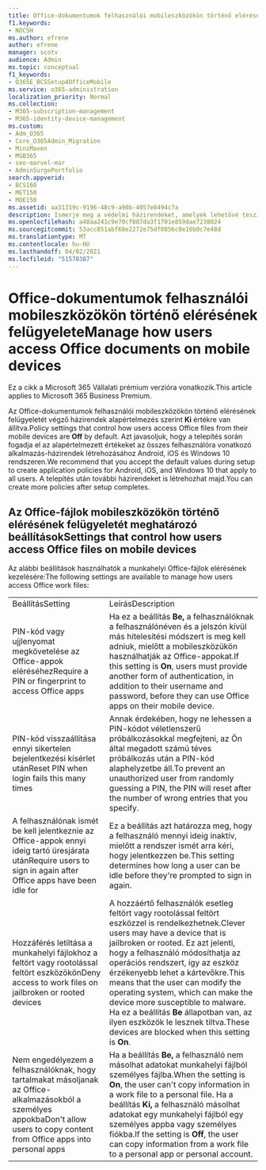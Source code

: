 ```yaml
---
title: Office-dokumentumok felhasználói mobileszközökön történő elérésének felügyelete
f1.keywords:
- NOCSH
ms.author: efrene
author: efrene
manager: scotv
audience: Admin
ms.topic: conceptual
f1_keywords:
- O365E_BCSSetup4OfficeMobile
ms.service: o365-administration
localization_priority: Normal
ms.collection:
- M365-subscription-management
- M365-identity-device-management
ms.custom:
- Adm_O365
- Core_O365Admin_Migration
- MiniMaven
- MSB365
- seo-marvel-mar
- AdminSurgePortfolio
search.appverid:
- BCS160
- MET150
- MOE150
ms.assetid: aa31319c-9196-48c9-a90b-4057e0494c7a
description: Ismerje meg a védelmi házirendeket, amelyek lehetővé teszik annak kezelését, hogy a felhasználók hogyan férnek hozzá az Office-alkalmazásokhoz és a munkahelyi fájlokhoz mobileszközről.
ms.openlocfilehash: a48aa241c9e70cf087da3f1701e859dae7238024
ms.sourcegitcommit: 53acc851abf68e2272e75df0856c0e16b0c7e48d
ms.translationtype: MT
ms.contentlocale: hu-HU
ms.lasthandoff: 04/02/2021
ms.locfileid: "51578387"
---
```

# <a name="manage-how-users-access-office-documents-on-mobile-devices"></a><span data-ttu-id="83c7a-103">Office-dokumentumok felhasználói mobileszközökön történő elérésének felügyelete</span><span class="sxs-lookup"><span data-stu-id="83c7a-103">Manage how users access Office documents on mobile devices</span></span>

<span data-ttu-id="83c7a-104">Ez a cikk a Microsoft 365 Vállalati prémium verzióra vonatkozik.</span><span class="sxs-lookup"><span data-stu-id="83c7a-104">This article applies to Microsoft 365 Business Premium.</span></span>

<span data-ttu-id="83c7a-105">Az Office-dokumentumok felhasználói mobileszközökön történő elérésének felügyeletét végző házirendek alapértelmezés szerint **Ki** értékre van állítva.</span><span class="sxs-lookup"><span data-stu-id="83c7a-105">Policy settings that control how users access Office files from their mobile devices are **Off** by default.</span></span> <span data-ttu-id="83c7a-106">Azt javasoljuk, hogy a telepítés során fogadja el az alapértelmezett értékeket az összes felhasználóra vonatkozó alkalmazás-házirendek létrehozásához Android, iOS és Windows 10 rendszeren.</span><span class="sxs-lookup"><span data-stu-id="83c7a-106">We recommend that you accept the default values during setup to create application policies for Android, iOS, and Windows 10 that apply to all users.</span></span> <span data-ttu-id="83c7a-107">A telepítés után további házirendeket is létrehozhat majd.</span><span class="sxs-lookup"><span data-stu-id="83c7a-107">You can create more policies after setup completes.</span></span> 
  
## <a name="settings-that-control-how-users-access-office-files-on-mobile-devices"></a><span data-ttu-id="83c7a-108">Az Office-fájlok mobileszközökön történő elérésének felügyeletét meghatározó beállítások</span><span class="sxs-lookup"><span data-stu-id="83c7a-108">Settings that control how users access Office files on mobile devices</span></span>

<span data-ttu-id="83c7a-109">Az alábbi beállítások használhatók a munkahelyi Office-fájlok elérésének kezelésére:</span><span class="sxs-lookup"><span data-stu-id="83c7a-109">The following settings are available to manage how users access Office work files:</span></span>
  
|||
|:-----|:-----|
|<span data-ttu-id="83c7a-110">Beállítás</span><span class="sxs-lookup"><span data-stu-id="83c7a-110">Setting</span></span>  <br/> |<span data-ttu-id="83c7a-111">Leírás</span><span class="sxs-lookup"><span data-stu-id="83c7a-111">Description</span></span>  <br/> |
|<span data-ttu-id="83c7a-112">PIN-kód vagy ujjlenyomat megkövetelése az Office-appok eléréséhez</span><span class="sxs-lookup"><span data-stu-id="83c7a-112">Require a PIN or fingerprint to access Office apps</span></span>  <br/> |<span data-ttu-id="83c7a-113">Ha ez a beállítás **Be,** a felhasználóknak a felhasználónéven és a jelszón kívül más hitelesítési módszert is meg kell adniuk, mielőtt a mobileszközükön használhatják az Office-appokat.</span><span class="sxs-lookup"><span data-stu-id="83c7a-113">If this setting is **On**, users must provide another form of authentication, in addition to their username and password, before they can use Office apps on their mobile device.</span></span>  <br/> |
|<span data-ttu-id="83c7a-114">PIN-kód visszaállítása ennyi sikertelen bejelentkezési kísérlet után</span><span class="sxs-lookup"><span data-stu-id="83c7a-114">Reset PIN when login fails this many times</span></span>  <br/> |<span data-ttu-id="83c7a-115">Annak érdekében, hogy ne lehessen a PIN-kódot véletlenszerű próbálkozásokkal megfejteni, az Ön által megadott számú téves próbálkozás után a PIN-kód alaphelyzetbe áll.</span><span class="sxs-lookup"><span data-stu-id="83c7a-115">To prevent an unauthorized user from randomly guessing a PIN, the PIN will reset after the number of wrong entries that you specify.</span></span>  <br/> |
|<span data-ttu-id="83c7a-116">A felhasználónak ismét be kell jelentkeznie az Office-appok ennyi ideig tartó üresjárata után</span><span class="sxs-lookup"><span data-stu-id="83c7a-116">Require users to sign in again after Office apps have been idle for</span></span>  <br/> |<span data-ttu-id="83c7a-117">Ez a beállítás azt határozza meg, hogy a felhasználó mennyi ideig inaktív, mielőtt a rendszer ismét arra kéri, hogy jelentkezzen be.</span><span class="sxs-lookup"><span data-stu-id="83c7a-117">This setting determines how long a user can be idle before they're prompted to sign in again.</span></span>  <br/> |
|<span data-ttu-id="83c7a-118">Hozzáférés letiltása a munkahelyi fájlokhoz a feltört vagy rootolással feltört eszközökön</span><span class="sxs-lookup"><span data-stu-id="83c7a-118">Deny access to work files on jailbroken or rooted devices</span></span>  <br/> |<span data-ttu-id="83c7a-119">A hozzáértő felhasználók esetleg feltört vagy rootolással feltört eszközzel is rendelkezhetnek.</span><span class="sxs-lookup"><span data-stu-id="83c7a-119">Clever users may have a device that is jailbroken or rooted.</span></span> <span data-ttu-id="83c7a-120">Ez azt jelenti, hogy a felhasználó módosíthatja az operációs rendszert, így az eszköz érzékenyebb lehet a kártevőkre.</span><span class="sxs-lookup"><span data-stu-id="83c7a-120">This means that the user can modify the operating system, which can make the device more susceptible to malware.</span></span> <span data-ttu-id="83c7a-121">Ha ez a beállítás **Be** állapotban van, az ilyen eszközök le lesznek tiltva.</span><span class="sxs-lookup"><span data-stu-id="83c7a-121">These devices are blocked when this setting is **On**.</span></span>  <br/> |
|<span data-ttu-id="83c7a-122">Nem engedélyezem a felhasználóknak, hogy tartalmakat másoljanak az Office-alkalmazásokból a személyes appokba</span><span class="sxs-lookup"><span data-stu-id="83c7a-122">Don't allow users to copy content from Office apps into personal apps</span></span>  <br/> |<span data-ttu-id="83c7a-123">Ha a beállítás **Be,** a felhasználó nem másolhat adatokat munkahelyi fájlból személyes fájlba.</span><span class="sxs-lookup"><span data-stu-id="83c7a-123">When the setting is **On**, the user can't copy information in a work file to a personal file.</span></span> <span data-ttu-id="83c7a-124">Ha a beállítás **Ki,** a felhasználó másolhat adatokat egy munkahelyi fájlból egy személyes appba vagy személyes fiókba.</span><span class="sxs-lookup"><span data-stu-id="83c7a-124">If the setting is **Off**, the user can copy information from a work file to a personal app or personal account.</span></span>  <br/> |
   

